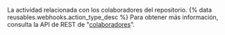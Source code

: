 La actividad relacionada con los colaboradores del repositorio. {% data reusables.webhooks.action_type_desc %} Para obtener más información, consulta la API de REST de "[colaboradores](/rest/reference/repos#collaborators)".
